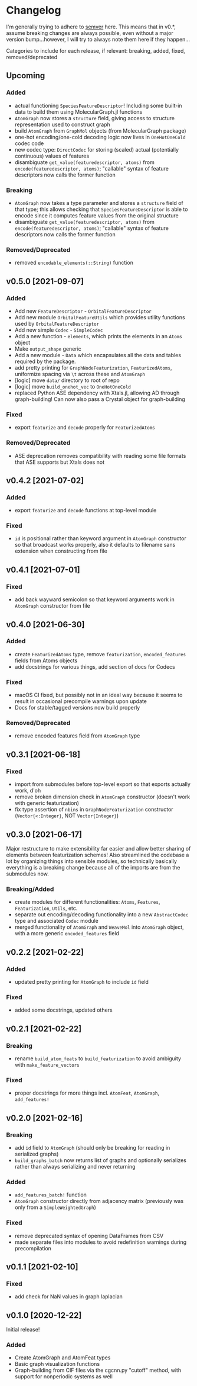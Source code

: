 # Changelog

I'm generally trying to adhere to [semver](https://semver.org) here. This means that in v0.*, assume breaking changes are always possible, even without a major version bump...however, I will try to always note them here if they happen...

Categories to include for each release, if relevant: breaking, added, fixed, removed/deprecated

## Upcoming

### Added
* actual functioning `SpeciesFeatureDescriptor`! Including some built-in data to build them using MolecularGraph.jl functions
* `AtomGraph` now stores a `structure` field, giving access to structure representation used to construct graph
* build `AtomGraph` from `GraphMol` objects (from MolecularGraph package)
* one-hot encoding/one-cold decoding logic now lives in `OneHotOneCold` codec code
* new codec type: `DirectCodec` for storing (scaled) actual (potentially continuous) values of features
* disambiguate `get_value(featuredescriptor, atoms)` from `encode(featuredescriptor, atoms)`; "callable" syntax of feature descriptors now calls the former function

### Breaking
* `AtomGraph` now takes a type parameter and stores a `structure` field of that type; this allows checking that `SpeciesFeatureDescriptor` is able to encode since it computes feature values from the original structure
* disambiguate `get_value(featuredescriptor, atoms)` from `encode(featuredescriptor, atoms)`; "callable" syntax of feature descriptors now calls the former function

### Removed/Deprecated
* removed `encodable_elements(::String)` function
## v0.5.0 [2021-09-07]

### Added

* Add new `FeatureDescriptor` - `OrbitalFeatureDescriptor`
* Add new module `OrbitalFeatureUtils` which provides utility functions used by `OrbitalFeatureDescriptor`
* Add new simple `Codec` - `SimpleCodec`
* Add a new function - `elements`, which prints the elements in an `Atoms` object
* Make `output_shape` generic
* Add a new module - `Data` which encapsulates all the data and tables required by the package.
* add pretty printing for `GraphNodeFeaturization`, `FeaturizedAtoms`, uniformize spacing via `\t` across these and `AtomGraph`
* [logic] move `data/` directory to root of repo
* [logic] move `build_onehot_vec` to `OneHotOneCold`
* replaced Python ASE dependency with Xtals.jl, allowing AD through graph-building! Can now also pass a Crystal object for graph-building

### Fixed

* export `featurize` and `decode` properly for `FeaturizedAtoms`

### Removed/Deprecated
* ASE deprecation removes compatibility with reading some file formats that ASE supports but Xtals does not

## v0.4.2 [2021-07-02]
### Added
* export `featurize` and `decode` functions at top-level module

### Fixed
* `id` is positional rather than keyword argument in `AtomGraph` constructor so that broadcast works properly, also it defaults to filename sans extension when constructing from file

## v0.4.1 [2021-07-01]
### Fixed
* add back wayward semicolon so that keyword arguments work in `AtomGraph` constructor from file

## v0.4.0 [2021-06-30]
### Added
* create `FeaturizedAtoms` type, remove `featurization`, `encoded_features` fields from Atoms objects
* add docstrings for various things, add section of docs for Codecs

### Fixed
* macOS CI fixed, but possibly not in an ideal way because it seems to result in occasional precompile warnings upon update
* Docs for stable/tagged versions now build properly

### Removed/Deprecated
* remove encoded features field from `AtomGraph` type

## v0.3.1 [2021-06-18]
### Fixed
* import from submodules before top-level export so that exports actually work, d'oh
* remove broken dimension check in `AtomGraph` constructor (doesn't work with generic featurization)
* fix type assertion of `nbins` in `GraphNodeFeaturization` constructor (`Vector{<:Integer}`, NOT `Vector{Integer}`)

## v0.3.0 [2021-06-17]
Major restructure to make extensibility far easier and allow better sharing of elements between featurization schemes! Also streamlined the codebase a lot by organizing things into sensible modules, so technically basically everything is a breaking change because all of the imports are from the submodules now.

### Breaking/Added
* create modules for different functionalities: `Atoms`, `Features`, `Featurization`, `Utils`, etc.
* separate out encoding/decoding functionality into a new `AbstractCodec` type and associated `Codec` module
* merged functionality of `AtomGraph` and `WeaveMol` into `AtomGraph` object, with a more generic `encoded_features` field

## v0.2.2 [2021-02-22]

### Added
* updated pretty printing for `AtomGraph` to include `id` field

### Fixed
* added some docstrings, updated others

## v0.2.1 [2021-02-22]
### Breaking
* rename `build_atom_feats` to `build_featurization` to avoid ambiguity with `make_feature_vectors`

### Fixed
* proper docstrings for more things incl. `AtomFeat`, `AtomGraph`, `add_features!`

## v0.2.0 [2021-02-16]
### Breaking
* add `id` field to `AtomGraph` (should only be breaking for reading in serialized graphs)
* `build_graphs_batch` now returns list of graphs and optionally serializes rather than always serializing and never returning

### Added
* `add_features_batch!` function
* `AtomGraph` constructor directly from adjacency matrix (previously was only from a `SimpleWeightedGraph`)

### Fixed
* remove deprecated syntax of opening DataFrames from CSV
* made separate files into modules to avoid redefinition warnings during precompilation

## v0.1.1 [2021-02-10]

### Fixed
* add check for NaN values in graph laplacian

## v0.1.0 [2020-12-22]
Initial release!

### Added
* Create AtomGraph and AtomFeat types
* Basic graph visualization functions
* Graph-building from CIF files via the cgcnn.py "cutoff" method, with support for nonperiodic systems as well
